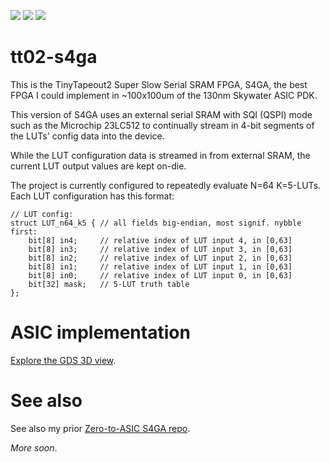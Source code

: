 ![](../../workflows/gds/badge.svg) ![](../../workflows/docs/badge.svg) ![](../../workflows/test/badge.svg)

# tt02-s4ga

This is the TinyTapeout2 Super Slow Serial SRAM FPGA, S4GA, the best FPGA I could implement in ~100x100um of the 130nm Skywater ASIC PDK.

This version of S4GA uses an external serial SRAM with SQI (QSPI) mode such as the Microchip 23LC512
to continually stream in 4-bit segments of the LUTs' config data into the device.

While the LUT configuration data is streamed in from external SRAM, the current LUT output values are kept on-die.

The project is currently configured to repeatedly evaluate N=64 K=5-LUTs.
Each LUT configuration has this format:

    // LUT config:
    struct LUT_n64_k5 { // all fields big-endian, most signif. nybble first:
        bit[8] in4;     // relative index of LUT input 4, in [0,63]
        bit[8] in3;     // relative index of LUT input 3, in [0,63]
        bit[8] in2;     // relative index of LUT input 2, in [0,63]
        bit[8] in1;     // relative index of LUT input 1, in [0,63]
        bit[8] in0;     // relative index of LUT input 0, in [0,63]
        bit[32] mask;   // 5-LUT truth table
    };

# ASIC implementation

[Explore the GDS 3D view](https://grayresearch.github.io/tt02-s4ga).

# See also

See also my prior [Zero-to-ASIC S4GA repo](https://github.com/grayresearch/s4ga).

_More soon_.
